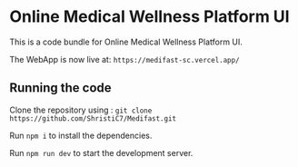 
  # Online Medical Wellness Platform UI

  This is a code bundle for Online Medical Wellness Platform UI.

  The WebApp is now live at:
  `https://medifast-sc.vercel.app/`
  ## Running the code
  Clone the repository using :
  `git clone https://github.com/ShristiC7/Medifast.git`
  
  Run `npm i` to install the dependencies.

  Run `npm run dev` to start the development server.
  
